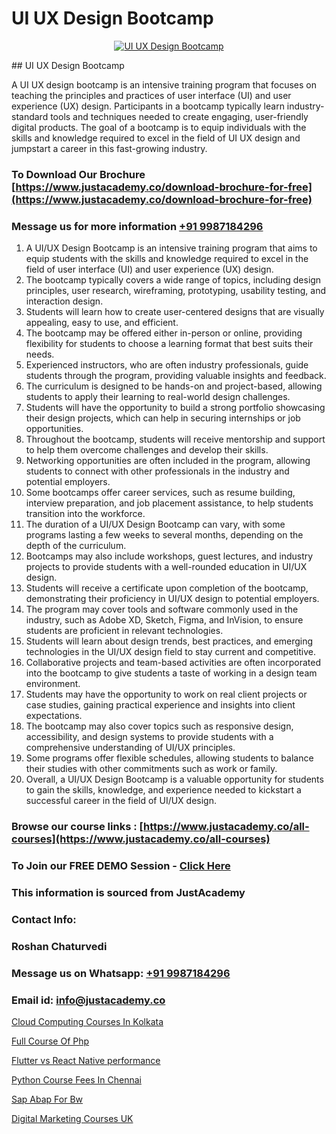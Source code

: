 # UI UX Design Bootcamp

<p align="center">
  <a href="https://justacademy.co/all-courses">
    <img src="https://ibb.co/CngWr2j" alt="UI UX Design Bootcamp">
  </a>
</p>
## UI UX Design Bootcamp

A UI UX design bootcamp is an intensive training program that focuses on teaching the principles and practices of user interface (UI) and user experience (UX) design. Participants in a bootcamp typically learn industry-standard tools and techniques needed to create engaging, user-friendly digital products. The goal of a bootcamp is to equip individuals with the skills and knowledge required to excel in the field of UI UX design and jumpstart a career in this fast-growing industry.
### To Download Our Brochure [https://www.justacademy.co/download-brochure-for-free](https://www.justacademy.co/download-brochure-for-free)
### Message us for more information [+91 9987184296](https://api.whatsapp.com/send?phone=919987184296)
1) A UI/UX Design Bootcamp is an intensive training program that aims to equip students with the skills and knowledge required to excel in the field of user interface (UI) and user experience (UX) design.
2) The bootcamp typically covers a wide range of topics, including design principles, user research, wireframing, prototyping, usability testing, and interaction design.
3) Students will learn how to create user-centered designs that are visually appealing, easy to use, and efficient.
4) The bootcamp may be offered either in-person or online, providing flexibility for students to choose a learning format that best suits their needs.
5) Experienced instructors, who are often industry professionals, guide students through the program, providing valuable insights and feedback.
6) The curriculum is designed to be hands-on and project-based, allowing students to apply their learning to real-world design challenges.
7) Students will have the opportunity to build a strong portfolio showcasing their design projects, which can help in securing internships or job opportunities.
8) Throughout the bootcamp, students will receive mentorship and support to help them overcome challenges and develop their skills.
9) Networking opportunities are often included in the program, allowing students to connect with other professionals in the industry and potential employers.
10) Some bootcamps offer career services, such as resume building, interview preparation, and job placement assistance, to help students transition into the workforce.
11) The duration of a UI/UX Design Bootcamp can vary, with some programs lasting a few weeks to several months, depending on the depth of the curriculum.
12) Bootcamps may also include workshops, guest lectures, and industry projects to provide students with a well-rounded education in UI/UX design.
13) Students will receive a certificate upon completion of the bootcamp, demonstrating their proficiency in UI/UX design to potential employers.
14) The program may cover tools and software commonly used in the industry, such as Adobe XD, Sketch, Figma, and InVision, to ensure students are proficient in relevant technologies.
15) Students will learn about design trends, best practices, and emerging technologies in the UI/UX design field to stay current and competitive.
16) Collaborative projects and team-based activities are often incorporated into the bootcamp to give students a taste of working in a design team environment.
17) Students may have the opportunity to work on real client projects or case studies, gaining practical experience and insights into client expectations.
18) The bootcamp may also cover topics such as responsive design, accessibility, and design systems to provide students with a comprehensive understanding of UI/UX principles.
19) Some programs offer flexible schedules, allowing students to balance their studies with other commitments such as work or family.
20) Overall, a UI/UX Design Bootcamp is a valuable opportunity for students to gain the skills, knowledge, and experience needed to kickstart a successful career in the field of UI/UX design.

### Browse our course links : [https://www.justacademy.co/all-courses](https://www.justacademy.co/all-courses) 
### To Join our FREE DEMO Session - [Click Here](https://www.justacademy.co/register-for-course-demo)


### This information is sourced from JustAcademy
### Contact Info:
### Roshan Chaturvedi
### Message us on Whatsapp: [+91 9987184296](https://api.whatsapp.com/send?phone=919987184296)
### Email id: [info@justacademy.co](mailto:info@justacademy.co)
                
[Cloud Computing Courses In Kolkata](https://www.linkedin.com/pulse/cloud-computing-courses-kolkata-justacademy-berlin-r8dbc?trackingId=%2Bmoy0xC8UGV2tQUc%2F87CgQ%3D%3D&lipi=urn%3Ali%3Apage%3Ad_flagship3_company_admin%3Bv3waDY%2FCQ%2FumkrzSJz7bNQ%3D%3D)

[Full Course Of Php](https://www.linkedin.com/pulse/full-course-php-justacademy-pune-njkqc?trackingId=hFkS4vbz0nodZLzvYsMmDA%3D%3D&lipi=urn%3Ali%3Apage%3Ad_flagship3_company_admin%3BRZJmynVWQvykIoY%2BYzCMXQ%3D%3D)

[Flutter vs React Native performance](https://medium.com/@kamblerajas684/flutter-vs-react-native-performance-7e8ef7701a62)

[Python Course Fees In Chennai](https://medium.com/@mahi3106/python-course-fees-in-chennai-408da51b3aac)

[Sap Abap For Bw](https://justacademyin.github.io/justacademy/sap-abap-for-bw)

[Digital Marketing Courses UK](https://justacademyin.github.io/justacademy/digital-marketing-courses-uk)

